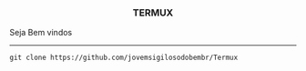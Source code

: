  <h3><p align="center">TERMUX</p></h3>

Seja  Bem vindos

-------------------------------------------------------------------------------

  
```
git clone https://github.com/jovemsigilosodobembr/Termux
```

